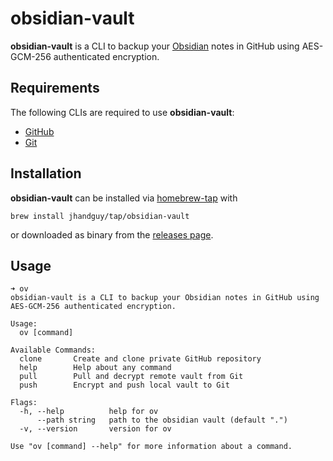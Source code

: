 # obsidian-vault

**obsidian-vault** is a CLI to backup your [Obsidian](https://obsidian.md/) notes in GitHub using AES-GCM-256 authenticated encryption.

## Requirements

The following CLIs are required to use **obsidian-vault**:

- [GitHub](https://cli.github.com/)
- [Git](https://git-scm.com/)

## Installation

**obsidian-vault** can be installed via [homebrew-tap](https://github.com/jhandguy/homebrew-tap) with

```shell
brew install jhandguy/tap/obsidian-vault
```

or downloaded as binary from the [releases page](https://github.com/jhandguy/obsidian-vault/releases).

## Usage

```shell
➜ ov
obsidian-vault is a CLI to backup your Obsidian notes in GitHub using AES-GCM-256 authenticated encryption.

Usage:
  ov [command]

Available Commands:
  clone       Create and clone private GitHub repository
  help        Help about any command
  pull        Pull and decrypt remote vault from Git
  push        Encrypt and push local vault to Git

Flags:
  -h, --help          help for ov
      --path string   path to the obsidian vault (default ".")
  -v, --version       version for ov

Use "ov [command] --help" for more information about a command.
```
